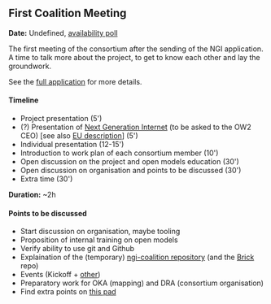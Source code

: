 ## First Coalition Meeting

**Date:** Undefined, [availability poll](https://framadate.org/ETaPHgpPmvgpPUyj)

The first meeting of the consortium after the sending of the NGI application. A time to talk more about the project, to get to know
each other and lay the groundwork.

See the [full application](/activity/ngi-application.md) for more details.

#### Timeline

- Project presentation (5')
- (?) Presentation of [Next Generation Internet](https://www.ngi.eu/) (to be asked to the OW2 CEO) \[see also [EU description](https://digital-strategy.ec.europa.eu/en/policies/next-generation-internet-initiative)] (5')
- Individual presentation (12-15')
- Introduction to work plan of each consortium member (10')
- Open discussion on the project and open models education (30')
- Open discussion on organisation and points to be discussed (30')
- Extra time (30')

**Duration:** ~2h

#### Points to be discussed

- Start discussion on organisation, maybe tooling
- Proposition of internal training on open models
- Verify ability to use git and Github
- Explaination of the (temporary) [ngi-coalition repository](https://github.com/Open-Models/ngi-coalition) (and the [Brick](https://github.com/Open-Models/Brique) repo)
- Events (Kickoff + [other](/activity/events))
- Preparatory work for OKA (mapping) and DRA (consortium organisation)
- Find extra points on [this pad](https://mensuel.framapad.org/p/open-models-ngi-first-meeting-a3l6)
